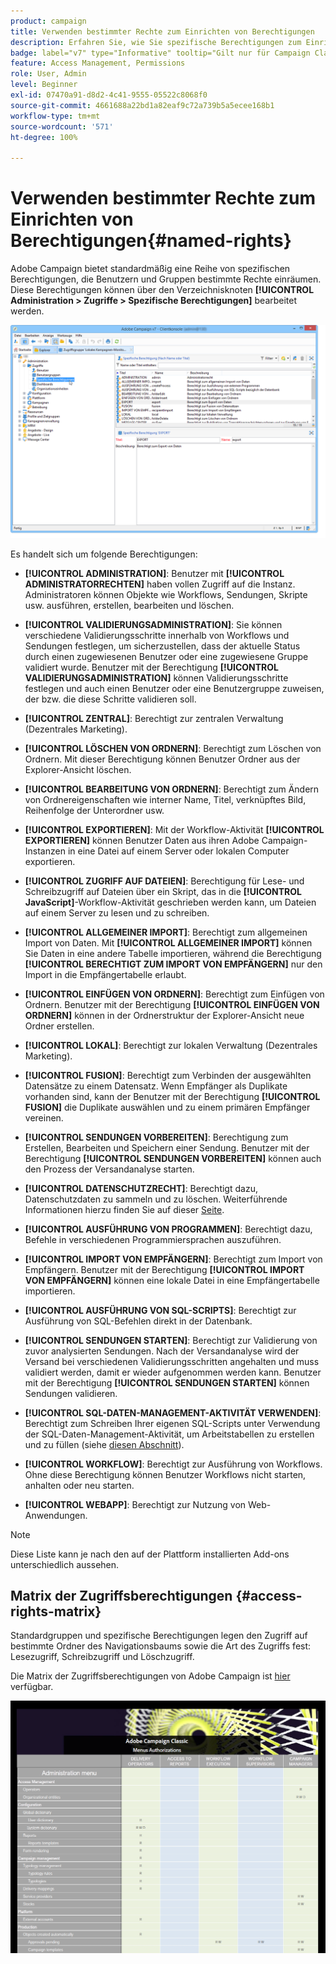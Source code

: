 ```yaml
---
product: campaign
title: Verwenden bestimmter Rechte zum Einrichten von Berechtigungen
description: Erfahren Sie, wie Sie spezifische Berechtigungen zum Einrichten von Berechtigungen verwenden.
badge: label="v7" type="Informative" tooltip="Gilt nur für Campaign Classic v7"
feature: Access Management, Permissions
role: User, Admin
level: Beginner
exl-id: 07470a91-d8d2-4c41-9555-05522c8068f0
source-git-commit: 4661688a22bd1a82eaf9c72a739b5a5ecee168b1
workflow-type: tm+mt
source-wordcount: '571'
ht-degree: 100%

---
```


# Verwenden bestimmter Rechte zum Einrichten von Berechtigungen{#named-rights}



Adobe Campaign bietet standardmäßig eine Reihe von spezifischen Berechtigungen, die Benutzern und Gruppen bestimmte Rechte einräumen. Diese Berechtigungen können über den Verzeichnisknoten **[!UICONTROL Administration > Zugriffe > Spezifische Berechtigungen]** bearbeitet werden.

![](assets/s_ncs_admin_named_rights.png)

Es handelt sich um folgende Berechtigungen:

* **[!UICONTROL ADMINISTRATION]**: Benutzer mit **[!UICONTROL ADMINISTRATORRECHTEN]** haben vollen Zugriff auf die Instanz. Administratoren können Objekte wie Workflows, Sendungen, Skripte usw. ausführen, erstellen, bearbeiten und löschen.

* **[!UICONTROL VALIDIERUNGSADMINISTRATION]**: Sie können verschiedene Validierungsschritte innerhalb von Workflows und Sendungen festlegen, um sicherzustellen, dass der aktuelle Status durch einen zugewiesenen Benutzer oder eine zugewiesene Gruppe validiert wurde. Benutzer mit der Berechtigung **[!UICONTROL VALIDIERUNGSADMINISTRATION]** können Validierungsschritte festlegen und auch einen Benutzer oder eine Benutzergruppe zuweisen, der bzw. die diese Schritte validieren soll.

* **[!UICONTROL ZENTRAL]**: Berechtigt zur zentralen Verwaltung (Dezentrales Marketing).

* **[!UICONTROL LÖSCHEN VON ORDNERN]**: Berechtigt zum Löschen von Ordnern. Mit dieser Berechtigung können Benutzer Ordner aus der Explorer-Ansicht löschen.

* **[!UICONTROL BEARBEITUNG VON ORDNERN]**: Berechtigt zum Ändern von Ordnereigenschaften wie interner Name, Titel, verknüpftes Bild, Reihenfolge der Unterordner usw.

* **[!UICONTROL EXPORTIEREN]**: Mit der Workflow-Aktivität **[!UICONTROL EXPORTIEREN]** können Benutzer Daten aus ihren Adobe Campaign-Instanzen in eine Datei auf einem Server oder lokalen Computer exportieren.

* **[!UICONTROL ZUGRIFF AUF DATEIEN]**: Berechtigung für Lese- und Schreibzugriff auf Dateien über ein Skript, das in die **[!UICONTROL JavaScript]**-Workflow-Aktivität geschrieben werden kann, um Dateien auf einem Server zu lesen und zu schreiben.

* **[!UICONTROL ALLGEMEINER IMPORT]**: Berechtigt zum allgemeinen Import von Daten. Mit **[!UICONTROL ALLGEMEINER IMPORT]** können Sie Daten in eine andere Tabelle importieren, während die Berechtigung **[!UICONTROL BERECHTIGT ZUM IMPORT VON EMPFÄNGERN]** nur den Import in die Empfängertabelle erlaubt.

* **[!UICONTROL EINFÜGEN VON ORDNERN]**: Berechtigt zum Einfügen von Ordnern. Benutzer mit der Berechtigung **[!UICONTROL EINFÜGEN VON ORDNERN]** können in der Ordnerstruktur der Explorer-Ansicht neue Ordner erstellen.

* **[!UICONTROL LOKAL]**: Berechtigt zur lokalen Verwaltung (Dezentrales Marketing).

* **[!UICONTROL FUSION]**: Berechtigt zum Verbinden der ausgewählten Datensätze zu einem Datensatz. Wenn Empfänger als Duplikate vorhanden sind, kann der Benutzer mit der Berechtigung **[!UICONTROL FUSION]** die Duplikate auswählen und zu einem primären Empfänger vereinen.

* **[!UICONTROL SENDUNGEN VORBEREITEN]**: Berechtigung zum Erstellen, Bearbeiten und Speichern einer Sendung. Benutzer mit der Berechtigung **[!UICONTROL SENDUNGEN VORBEREITEN]** können auch den Prozess der Versandanalyse starten.

* **[!UICONTROL DATENSCHUTZRECHT]**: Berechtigt dazu, Datenschutzdaten zu sammeln und zu löschen. Weiterführende Informationen hierzu finden Sie auf dieser [Seite](https://helpx.adobe.com/de/campaign/kb/acc-privacy.html).

* **[!UICONTROL AUSFÜHRUNG VON PROGRAMMEN]**: Berechtigt dazu, Befehle in verschiedenen Programmiersprachen auszuführen.

* **[!UICONTROL IMPORT VON EMPFÄNGERN]**: Berechtigt zum Import von Empfängern. Benutzer mit der Berechtigung **[!UICONTROL IMPORT VON EMPFÄNGERN]** können eine lokale Datei in eine Empfängertabelle importieren.

* **[!UICONTROL AUSFÜHRUNG VON SQL-SCRIPTS]**: Berechtigt zur Ausführung von SQL-Befehlen direkt in der Datenbank.

* **[!UICONTROL SENDUNGEN STARTEN]**: Berechtigt zur Validierung von zuvor analysierten Sendungen. Nach der Versandanalyse wird der Versand bei verschiedenen Validierungsschritten angehalten und muss validiert werden, damit er wieder aufgenommen werden kann. Benutzer mit der Berechtigung **[!UICONTROL SENDUNGEN STARTEN]** können Sendungen validieren.

* **[!UICONTROL SQL-DATEN-MANAGEMENT-AKTIVITÄT VERWENDEN]**: Berechtigt zum Schreiben Ihrer eigenen SQL-Scripts unter Verwendung der SQL-Daten-Management-Aktivität, um Arbeitstabellen zu erstellen und zu füllen (siehe [diesen Abschnitt](../../workflow/using/sql-data-management.md)).

* **[!UICONTROL WORKFLOW]**: Berechtigt zur Ausführung von Workflows. Ohne diese Berechtigung können Benutzer Workflows nicht starten, anhalten oder neu starten.

* **[!UICONTROL WEBAPP]**: Berechtigt zur Nutzung von Web-Anwendungen.

>[!NOTE]
>
>Diese Liste kann je nach den auf der Plattform installierten Add-ons unterschiedlich aussehen.

## Matrix der Zugriffsberechtigungen {#access-rights-matrix}

Standardgruppen und spezifische Berechtigungen legen den Zugriff auf bestimmte Ordner des Navigationsbaums sowie die Art des Zugriffs fest: Lesezugriff, Schreibzugriff und Löschzugriff.

Die Matrix der Zugriffsberechtigungen von Adobe Campaign ist [hier](/help/platform/using/assets/access-rights-matrix.pdf) verfügbar.

[![image](assets/do-not-localize/user_management.png)](https://experienceleague.adobe.com/docs/campaign-classic/assets/access-rights-matrix.pdf)
